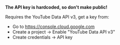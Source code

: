 **The API key is hardcoded, so don't make public!**

Requires the YouTube Data API v3, get a key from:

- Go to https://console.cloud.google.com
- Create a project → Enable "YouTube Data API v3"
- Create credentials → API key

